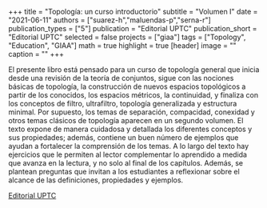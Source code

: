 +++
title = "Topología: un curso introductorio"
subtitle = "Volumen I"
date = "2021-06-11"
authors = ["suarez-h","maluendas-p","serna-r"]
publication_types = ["5"]
publication = "Editorial UPTC"
publication_short = "Editorial UPTC"
selected = false
projects = ["giaa"]
tags = ["Topology", "Education", "GIAA"]
math = true
highlight = true
[header]
image = ""
caption = ""
+++

El presente libro está pensado para un curso de topología general que inicia desde una revisión de la teoría de conjuntos, sigue con las nociones básicas de topología, la construcción de nuevos espacios topológicos a partir de los conocidos, los espacios métricos, la continuidad, y finaliza con los conceptos de filtro, ultrafiltro, topología generalizada y estructura minimal. Por supuesto, los temas de separación, compacidad, conexidad y otros temas clásicos de topología aparecen en un segundo volumen. El texto expone de manera cuidadosa y detallada los diferentes conceptos y sus propiedades; además, contiene un buen número de ejemplos que ayudan a fortalecer la comprensión de los temas. A lo largo del texto hay ejercicios que le permiten al lector complementar lo aprendido a medida que avanza en la lectura, y no solo al final de los capítulos. Además, se plantean preguntas que invitan a los estudiantes a reflexionar sobre el alcance de las definiciones, propiedades y ejemplos.

[Editorial UPTC](http://editorial.uptc.edu.co/topologia-cty4r.html)
